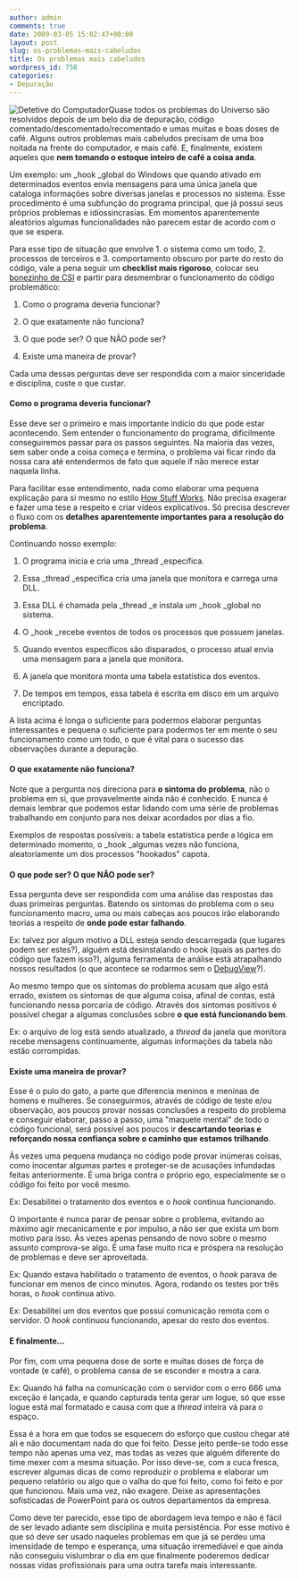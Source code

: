 ```yaml
---
author: admin
comments: true
date: 2009-03-05 15:02:47+00:00
layout: post
slug: os-problemas-mais-cabeludos
title: Os problemas mais cabeludos
wordpress_id: 758
categories:
- Depuração
---
```


![Detetive do Computador](http://www.caloni.com.br/blog/wp-content/uploads/9596_spy_peering_out_of_a_computer.png)Quase todos os problemas do Universo são resolvidos depois de um belo dia de depuração, código comentado/descomentado/recomentado e umas muitas e boas doses de café. Alguns outros problemas mais cabeludos precisam de uma boa noitada na frente do computador, e mais café. E, finalmente, existem aqueles que **nem tomando o estoque inteiro de café a coisa anda**.

Um exemplo: um _hook _global do Windows que quando ativado em determinados eventos envia mensagens para uma única janela que cataloga informações sobre diversas janelas e processos no sistema. Esse procedimento é uma subfunção do programa principal, que já possui seus próprios problemas e idiossincrasias. Em momentos aparentemente aleatórios algumas funcionalidades não parecem estar de acordo com o que se espera.

Para esse tipo de situação que envolve 1. o sistema como um todo, 2. processos de terceiros e 3. comportamento obscuro por parte do resto do código, vale a pena seguir um **checklist mais rigoroso**, colocar seu [bonezinho de CSI](http://www.caloni.com.br/blog/archives/csi-crashed-server-investigation) e partir para desmembrar o funcionamento do código problemático:



	
  1. Como o programa deveria funcionar?

	
  2. O que exatamente não funciona?

	
  3. O que pode ser? O que NÃO pode ser?

	
  4. Existe uma maneira de provar?


Cada uma dessas perguntas deve ser respondida com a maior sinceridade e disciplina, custe o que custar.



#### Como o programa deveria funcionar?


Esse deve ser o primeiro e mais importante indício do que pode estar acontecendo. Sem entender o funcionamento do programa, dificilmente conseguiremos passar para os passos seguintes. Na maioria das vezes, sem saber onde a coisa começa e termina, o problema vai ficar rindo da nossa cara até entendermos de fato que aquele if não merece estar naquela linha.

Para facilitar esse entendimento, nada como elaborar uma pequena explicação para si mesmo no estilo [How Stuff Works](http://www.hsw.uol.com.br/). Não precisa exagerar e fazer uma tese a respeito e criar vídeos explicativos. Só precisa descrever o fluxo com os **detalhes aparentemente importantes para a resolução do problema**.

Continuando nosso exemplo:



	
  1. O programa inicia e cria uma _thread _específica.

	
  2. Essa _thread _específica cria uma janela que monitora e carrega uma DLL.

	
  3. Essa DLL é chamada pela _thread _e instala um _hook _global no sistema.

	
  4. O _hook _recebe eventos de todos os processos que possuem janelas.

	
  5. Quando eventos específicos são disparados, o processo atual envia uma mensagem para a janela que monitora.

	
  6. A janela que monitora monta uma tabela estatística dos eventos.

	
  7. De tempos em tempos, essa tabela é escrita em disco em um arquivo encriptado.


A lista acima é longa o suficiente para podermos elaborar perguntas interessantes e pequena o suficiente para podermos ter em mente o seu funcionamento como um todo, o que é vital para o sucesso das observações durante a depuração.


#### O que exatamente não funciona?


Note que a pergunta nos direciona para **o sintoma do problema**, não o problema em si, que provavelmente ainda não é conhecido. E nunca é demais lembrar que podemos estar lidando com uma série de problemas trabalhando em conjunto para nos deixar acordados por dias a fio.

Exemplos de respostas possíveis: a tabela estatística perde a lógica em determinado momento, o _hook _algumas vezes não funciona, aleatoriamente um dos processos "hookados" capota.


#### O que pode ser? O que NÃO pode ser?


Essa pergunta deve ser respondida com uma análise das respostas das duas primeiras perguntas. Batendo os sintomas do problema com o seu funcionamento macro, uma ou mais cabeças aos poucos irão elaborando teorias a respeito de **onde pode estar falhando**.

Ex: talvez por algum motivo a DLL esteja sendo descarregada (que lugares podem ser estes?), alguém está desinstalando o hook (quais as partes do código que fazem isso?), alguma ferramenta de análise está atrapalhando nossos resultados (o que acontece se rodarmos sem o [DebugView](http://technet.microsoft.com/en-us/sysinternals/bb896647.aspx)?).

Ao mesmo tempo que os sintomas do problema acusam que algo está errado, existem os sintomas de que alguma coisa, afinal de contas, está funcionando nessa porcaria de código. Através dos sintomas positivos é possível chegar a algumas conclusões sobre **o que está funcionando bem**.

Ex: o arquivo de log está sendo atualizado, a _thread_ da janela que monitora recebe mensagens continuamente, algumas informações da tabela não estão corrompidas.


#### Existe uma maneira de provar?


Esse é o pulo do gato, a parte que diferencia meninos e meninas de homens e mulheres. Se conseguirmos, através de código de teste e/ou observação, aos poucos provar nossas conclusões a respeito do problema e conseguir elaborar, passo a passo, uma "maquete mental" de todo o código funcional, será possível aos poucos ir **descartando teorias e reforçando nossa confiança sobre o caminho que estamos trilhando**.

Às vezes uma pequena mudança no código pode provar inúmeras coisas, como inocentar algumas partes e proteger-se de acusações infundadas feitas anteriormente. É uma briga contra o próprio ego, especialmente se o código foi feito por você mesmo.

Ex: Desabilitei o tratamento dos eventos e o _hook_ continua funcionando.

O importante é nunca parar de pensar sobre o problema, evitando ao máximo agir mecanicamente e por impulso, a não ser que exista um bom motivo para isso. Às vezes apenas pensando de novo sobre o mesmo assunto comprova-se algo. É uma fase muito rica e próspera na resolução de problemas e deve ser aproveitada.

Ex: Quando estava habilitado o tratamento de eventos, o _hook_ parava de funcionar em menos de cinco minutos. Agora, rodando os testes por três horas, o _hook_ continua ativo.

Ex: Desabilitei um dos eventos que possui comunicação remota com o servidor. O _hook_ continuou funcionando, apesar do resto dos eventos.


#### E finalmente...


Por fim, com uma pequena dose de sorte e muitas doses de força de vontade (e café), o problema cansa de se esconder e mostra a cara.

Ex: Quando há falha na comunicação com o servidor com o erro 666 uma exceção é lançada, e quando capturada tenta gerar um logue, só que esse logue está mal formatado e causa com que a _thread_ inteira vá para o espaço.

Essa é a hora em que todos se esquecem do esforço que custou chegar até ali e não documentam nada do que foi feito. Desse jeito perde-se todo esse tempo não apenas uma vez, mas todas as vezes que alguém diferente do time mexer com a mesma situação. Por isso deve-se, com a cuca fresca, escrever algumas dicas de como reproduzir o problema e elaborar um pequeno relatório ou algo que o valha do que foi feito, como foi feito e por que funcionou. Mais uma vez, não exagere. Deixe as apresentações sofisticadas de PowerPoint para os outros departamentos da empresa.

Como deve ter parecido, esse tipo de abordagem leva tempo e não é fácil de ser levado adiante sem disciplina e muita persistência. Por esse motivo é que só deve ser usado naqueles problemas em que já se perdeu uma imensidade de tempo e esperança, uma situação irremediável e que ainda não conseguiu vislumbrar o dia em que finalmente poderemos dedicar nossas vidas profissionais para uma outra tarefa mais interessante.
